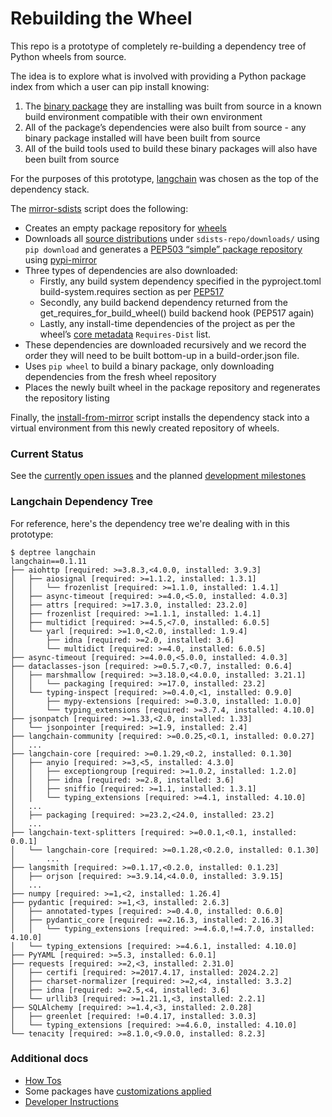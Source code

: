 # Rebuilding the Wheel

This repo is a prototype of completely re-building a dependency tree
of Python wheels from source.

The idea is to explore what is involved with providing a Python
package index from which a user can pip install knowing:

1. The [binary
   package](https://packaging.python.org/en/latest/glossary/#term-Built-Distribution)
   they are installing was built from source in a known build
   environment compatible with their own environment
1. All of the package’s dependencies were also built from source - any
   binary package installed will have been built from source
1. All of the build tools used to build these binary packages will
   also have been built from source

For the purposes of this prototype,
[langchain](https://pypi.org/project/langchain/) was chosen as the top
of the dependency stack.

The [mirror-sdists](mirror-sdists.sh) script does the following:

* Creates an empty package repository for
  [wheels](https://packaging.python.org/en/latest/specifications/binary-distribution-format/)
* Downloads all [source
  distributions](https://packaging.python.org/en/latest/glossary/#term-Source-Distribution-or-sdist)
  under `sdists-repo/downloads/` using `pip download` and generates a
  [PEP503 “simple” package
  repository](https://peps.python.org/pep-0503/) using
  [pypi-mirror](https://pypi.org/project/python-pypi-mirror/)
* Three types of dependencies are also downloaded:
  * Firstly, any build system dependency specified in the
    pyproject.toml build-system.requires section as per
    [PEP517](https://peps.python.org/pep-0517)
  * Secondly, any build backend dependency returned from the
    get_requires_for_build_wheel() build backend hook (PEP517 again)
  * Lastly, any install-time dependencies of the project as per the
    wheel’s [core
    metadata](https://packaging.python.org/en/latest/specifications/core-metadata/)
    `Requires-Dist` list.
* These dependencies are downloaded recursively and we record the
  order they will need to be built bottom-up in a build-order.json
  file.
* Uses `pip wheel` to build a binary package, only downloading
  dependencies from the fresh wheel repository
* Places the newly built wheel in the package repository and
  regenerates the repository listing

Finally, the [install-from-mirror](install-from-mirror.sh) script
installs the dependency stack into a virtual environment from this
newly created repository of wheels.

### Current Status

See the [currently open
issues](https://gitlab.com/fedora/sigs/ai-ml/rebuilding-the-wheel/-/issues)
and the planned [development
milestones](https://gitlab.com/fedora/sigs/ai-ml/rebuilding-the-wheel/-/milestones)

### Langchain Dependency Tree

For reference, here's the dependency tree we're dealing with in this
prototype:

```
$ deptree langchain
langchain==0.1.11
├── aiohttp [required: >=3.8.3,<4.0.0, installed: 3.9.3]
│   ├── aiosignal [required: >=1.1.2, installed: 1.3.1]
│   │   └── frozenlist [required: >=1.1.0, installed: 1.4.1]
│   ├── async-timeout [required: >=4.0,<5.0, installed: 4.0.3]
│   ├── attrs [required: >=17.3.0, installed: 23.2.0]
│   ├── frozenlist [required: >=1.1.1, installed: 1.4.1]
│   ├── multidict [required: >=4.5,<7.0, installed: 6.0.5]
│   └── yarl [required: >=1.0,<2.0, installed: 1.9.4]
│       ├── idna [required: >=2.0, installed: 3.6]
│       └── multidict [required: >=4.0, installed: 6.0.5]
├── async-timeout [required: >=4.0.0,<5.0.0, installed: 4.0.3]
├── dataclasses-json [required: >=0.5.7,<0.7, installed: 0.6.4]
│   ├── marshmallow [required: >=3.18.0,<4.0.0, installed: 3.21.1]
│   │   └── packaging [required: >=17.0, installed: 23.2]
│   └── typing-inspect [required: >=0.4.0,<1, installed: 0.9.0]
│       ├── mypy-extensions [required: >=0.3.0, installed: 1.0.0]
│       └── typing_extensions [required: >=3.7.4, installed: 4.10.0]
├── jsonpatch [required: >=1.33,<2.0, installed: 1.33]
│   └── jsonpointer [required: >=1.9, installed: 2.4]
├── langchain-community [required: >=0.0.25,<0.1, installed: 0.0.27]
│   ...
├── langchain-core [required: >=0.1.29,<0.2, installed: 0.1.30]
│   ├── anyio [required: >=3,<5, installed: 4.3.0]
│   │   ├── exceptiongroup [required: >=1.0.2, installed: 1.2.0]
│   │   ├── idna [required: >=2.8, installed: 3.6]
│   │   ├── sniffio [required: >=1.1, installed: 1.3.1]
│   │   └── typing_extensions [required: >=4.1, installed: 4.10.0]
│   ...
│   ├── packaging [required: >=23.2,<24.0, installed: 23.2]
│   ...
├── langchain-text-splitters [required: >=0.0.1,<0.1, installed: 0.0.1]
│   └── langchain-core [required: >=0.1.28,<0.2.0, installed: 0.1.30]
│       ...
├── langsmith [required: >=0.1.17,<0.2.0, installed: 0.1.23]
│   ├── orjson [required: >=3.9.14,<4.0.0, installed: 3.9.15]
│   ...
├── numpy [required: >=1,<2, installed: 1.26.4]
├── pydantic [required: >=1,<3, installed: 2.6.3]
│   ├── annotated-types [required: >=0.4.0, installed: 0.6.0]
│   ├── pydantic_core [required: ==2.16.3, installed: 2.16.3]
│   │   └── typing_extensions [required: >=4.6.0,!=4.7.0, installed: 4.10.0]
│   └── typing_extensions [required: >=4.6.1, installed: 4.10.0]
├── PyYAML [required: >=5.3, installed: 6.0.1]
├── requests [required: >=2,<3, installed: 2.31.0]
│   ├── certifi [required: >=2017.4.17, installed: 2024.2.2]
│   ├── charset-normalizer [required: >=2,<4, installed: 3.3.2]
│   ├── idna [required: >=2.5,<4, installed: 3.6]
│   └── urllib3 [required: >=1.21.1,<3, installed: 2.2.1]
├── SQLAlchemy [required: >=1.4,<3, installed: 2.0.28]
│   ├── greenlet [required: !=0.4.17, installed: 3.0.3]
│   └── typing_extensions [required: >=4.6.0, installed: 4.10.0]
└── tenacity [required: >=8.1.0,<9.0.0, installed: 8.2.3]
```

### Additional docs

* [How Tos](docs/howtos.md)
* Some packages have [customizations applied](docs/pkgs/)
* [Developer Instructions](docs/develop.md)
